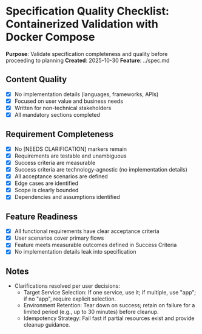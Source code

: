 # Specification Quality Checklist: Containerized Validation with Docker Compose

**Purpose**: Validate specification completeness and quality before proceeding to planning
**Created**: 2025-10-30
**Feature**: ../spec.md

## Content Quality

- [x] No implementation details (languages, frameworks, APIs)
- [x] Focused on user value and business needs
- [x] Written for non-technical stakeholders
- [x] All mandatory sections completed

## Requirement Completeness

- [x] No [NEEDS CLARIFICATION] markers remain
- [x] Requirements are testable and unambiguous
- [x] Success criteria are measurable
- [x] Success criteria are technology-agnostic (no implementation details)
- [x] All acceptance scenarios are defined
- [x] Edge cases are identified
- [x] Scope is clearly bounded
- [x] Dependencies and assumptions identified

## Feature Readiness

- [x] All functional requirements have clear acceptance criteria
- [x] User scenarios cover primary flows
- [x] Feature meets measurable outcomes defined in Success Criteria
- [x] No implementation details leak into specification

## Notes

- Clarifications resolved per user decisions:
  - Target Service Selection: If one service, use it; if multiple, use "app"; if no "app", require explicit selection.
  - Environment Retention: Tear down on success; retain on failure for a limited period (e.g., up to 30 minutes) before cleanup.
  - Idempotency Strategy: Fail fast if partial resources exist and provide cleanup guidance.